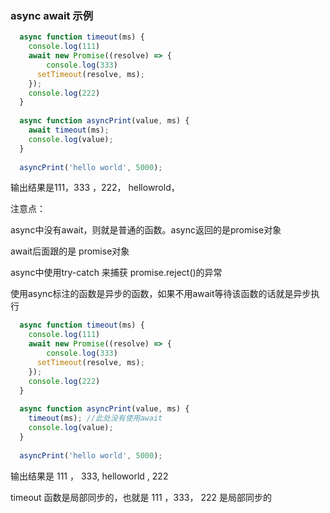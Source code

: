 ### async await 示例

```js
  async function timeout(ms) {
    console.log(111)
    await new Promise((resolve) => {
        console.log(333)
      setTimeout(resolve, ms);
    });
    console.log(222)
  }
  
  async function asyncPrint(value, ms) {
    await timeout(ms);
    console.log(value);
  }
  
  asyncPrint('hello world', 5000);
```

输出结果是111，333 ，222， hellowrold，

注意点：

async中没有await，则就是普通的函数。async返回的是promise对象

await后面跟的是 promise对象

async中使用try-catch 来捕获 promise.reject()的异常

使用async标注的函数是异步的函数，如果不用await等待该函数的话就是异步执行

```js
  async function timeout(ms) {
    console.log(111)
    await new Promise((resolve) => {
        console.log(333)
      setTimeout(resolve, ms);
    });
    console.log(222)
  }
  
  async function asyncPrint(value, ms) {
    timeout(ms); //此处没有使用await
    console.log(value);
  }
  
  asyncPrint('hello world', 5000);
```



输出结果是 111 ， 333,  helloworld , 222

timeout 函数是局部同步的，也就是  111 ，333， 222 是局部同步的